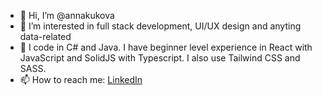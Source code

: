 * 👋 Hi, I’m @annakukova
* 👀 I’m interested in full stack development, UI/UX design and anyting data-related
* 🌱 I code in C# and Java. I have beginner level experience in React with JavaScript and SolidJS with Typescript. I also use Tailwind CSS and SASS.
* 📫 How to reach me: [LinkedIn](https://www.linkedin.com/in/anna-kukova-b091791a1/)
